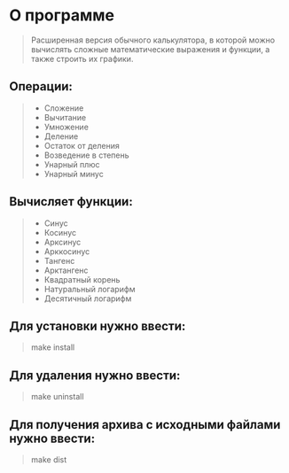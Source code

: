 # О программе
>Расширенная версия обычного калькулятора, в которой можно вычислять сложные математические выражения и функции, а также строить их графики.
## Операции:
>* Сложение
>* Вычитание
>* Умножение
>* Деление
>* Остаток от деления
>* Возведение в степень
>* Унарный плюс
>* Унарный минус
## Вычисляет функции:
>* Синус
>* Косинус
>* Арксинус
>* Арккосинус
>* Тангенс
>* Арктангенс
>* Квадратный корень
>* Натуральный логарифм
>* Десятичный логарифм
## Для установки нужно ввести:
>make install
## Для удаления нужно ввести:
>make uninstall
## Для получения архива с исходными файлами нужно ввести:
>make dist
